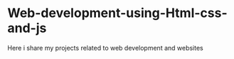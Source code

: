 # Web-development-using-Html-css-and-js
Here i share my projects related to web development and websites
